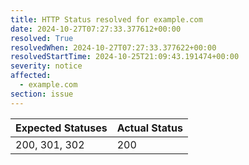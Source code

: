 ```yaml
---
title: HTTP Status resolved for example.com
date: 2024-10-27T07:27:33.377612+00:00
resolved: True
resolvedWhen: 2024-10-27T07:27:33.377622+00:00
resolvedStartTime: 2024-10-25T21:09:43.191474+00:00
severity: notice
affected:
  - example.com
section: issue
---
```


| Expected Statuses | Actual Status  |
|-------------------|----------------|
| 200, 301, 302 | 200 |
